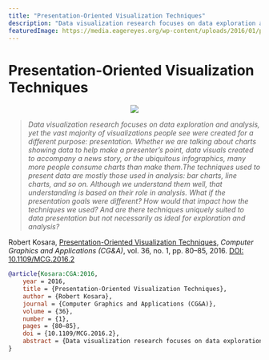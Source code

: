 ```yaml
---
title: "Presentation-Oriented Visualization Techniques"
description: "Data visualization research focuses on data exploration and analysis, yet the vast majority of visualizations people see were created for a different purpose: presentation. Whether we are talking about charts showing data to help make a presenter’s point, data visuals created to accompany a news story, or the ubiquitous infographics, many more people consume charts than make them.The techniques used to present data are mostly those used in analysis: bar charts, line charts, and so on. Although we understand them well, that understanding is based on their role in analysis. What if the presentation goals were different? How would that impact how the techniques we used? And are there techniques uniquely suited to data presentation but not necessarily as ideal for exploration and analysis?"
featuredImage: https://media.eagereyes.org/wp-content/uploads/2016/01/pres-oriented-teaser.jpg
---
```


# Presentation-Oriented Visualization Techniques

<p align="center"><img src="https://media.eagereyes.org/wp-content/uploads/2016/01/pres-oriented-teaser.jpg" /></p>

> _Data visualization research focuses on data exploration and analysis, yet the vast majority of visualizations people see were created for a different purpose: presentation. Whether we are talking about charts showing data to help make a presenter’s point, data visuals created to accompany a news story, or the ubiquitous infographics, many more people consume charts than make them.The techniques used to present data are mostly those used in analysis: bar charts, line charts, and so on. Although we understand them well, that understanding is based on their role in analysis. What if the presentation goals were different? How would that impact how the techniques we used? And are there techniques uniquely suited to data presentation but not necessarily as ideal for exploration and analysis?_

Robert Kosara, <a href="https://media.eagereyes.org/papers/2016/Kosara-CGA-2016.pdf" target="_blank">Presentation-Oriented Visualization Techniques</a>, _Computer Graphics and Applications (CG&A)_, vol. 36, no. 1, pp. 80–85, 2016. <a href="https://dx.doi.org/10.1109/MCG.2016.2" target="_new">DOI: 10.1109/MCG.2016.2</a>


```bibtex
@article{Kosara:CGA:2016,
	year = 2016,
	title = {Presentation-Oriented Visualization Techniques},
	author = {Robert Kosara},
	journal = {Computer Graphics and Applications (CG&A)},
	volume = {36},
	number = {1},
	pages = {80–85},
	doi = {10.1109/MCG.2016.2},
	abstract = {Data visualization research focuses on data exploration and analysis, yet the vast majority of visualizations people see were created for a different purpose: presentation. Whether we are talking about charts showing data to help make a presenter’s point, data visuals created to accompany a news story, or the ubiquitous infographics, many more people consume charts than make them.The techniques used to present data are mostly those used in analysis: bar charts, line charts, and so on. Although we understand them well, that understanding is based on their role in analysis. What if the presentation goals were different? How would that impact how the techniques we used? And are there techniques uniquely suited to data presentation but not necessarily as ideal for exploration and analysis?},
}
```

